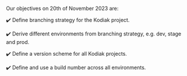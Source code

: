Our objectives on 20th of November 2023 are:

:heavy_check_mark: Define branching strategy for the Kodiak project.

:heavy_check_mark: Derive different environments from branching strategy, e.g. dev, stage and prod.

:heavy_check_mark: Define a version scheme for all Kodiak projects.

:heavy_check_mark: Define and use a build number across all environments.


